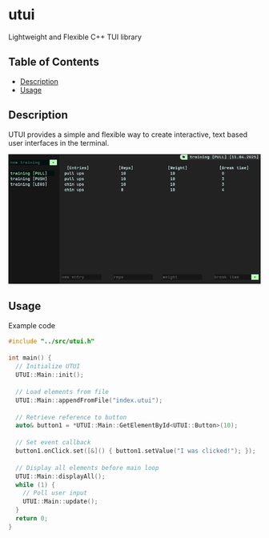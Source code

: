 # utui
Lightweight and Flexible C++ TUI library

## Table of Contents

- [Description](#description)
- [Usage](#usage)

## Description

UTUI provides a simple and flexible way to create interactive, text based user interfaces in the terminal.

![demo](demo.png)

## Usage
Example code

```cpp
#include "../src/utui.h"

int main() {
  // Initialize UTUI
  UTUI::Main::init();

  // Load elements from file
  UTUI::Main::appendFromFile("index.utui");

  // Retrieve reference to button
  auto& button1 = *UTUI::Main::GetElementById<UTUI::Button>(10);

  // Set event callback
  button1.onClick.set([&]() { button1.setValue("I was clicked!"); });

  // Display all elements before main loop
  UTUI::Main::displayAll();
  while (1) {
    // Poll user input
    UTUI::Main::update();
  }
  return 0;
}
